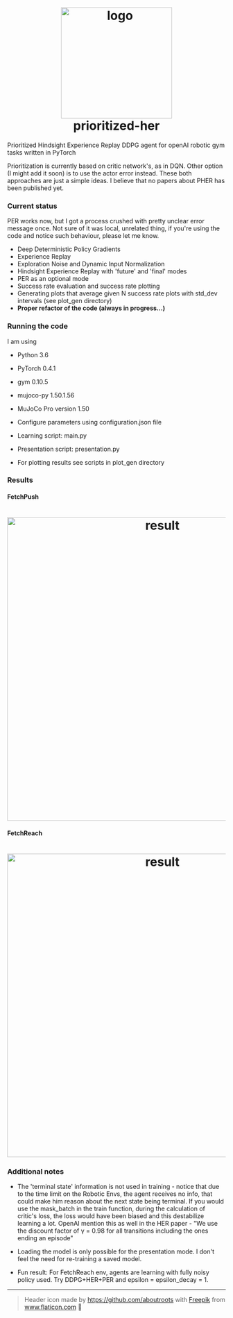 <h1 align="center">
  <img src="https://github.com/filipolszewski/prioritized-her/blob/master/static/img/logo.png" alt="logo" width="256"></br>
  prioritized-her
</h1>

Prioritized Hindsight Experience Replay DDPG agent for openAI robotic gym tasks written in PyTorch

Prioritization is currently based on critic network's, as in DQN. Other option (I might add it soon) is to use the actor error instead. These both approaches are just a simple ideas. I believe that no papers about PHER has been published yet.

### Current status

PER works now, but I got a process crushed with pretty unclear 
error message once. Not sure of it was local, unrelated thing, if you're 
using the code and notice such behaviour, please let me know.

- Deep Deterministic Policy Gradients
- Experience Replay
- Exploration Noise and Dynamic Input Normalization
- Hindsight Experience Replay with 'future' and 'final' modes
- PER as an optional mode
- Success rate evaluation and success rate plotting
- Generating plots that average given N success rate plots with std_dev intervals (see plot_gen directory)
- **Proper refactor of the code (always in progress...)**

### Running the code

I am using 
- Python 3.6
- PyTorch 0.4.1 
- gym 0.10.5
- mujoco-py 1.50.1.56
- MuJoCo Pro version 1.50

- Configure parameters using configuration.json file

- Learning script: main.py

- Presentation script: presentation.py

- For plotting results see scripts in plot_gen directory

### Results

#### FetchPush

<h1 align="center">
  <img src="https://github.com/filipolszewski/prioritized-her/blob/master/static/img/result_push.png" alt="result" width="700"></br>
</h1>

#### FetchReach

<h1 align="center">
  <img src="https://github.com/filipolszewski/prioritized-her/blob/master/static/img/result_reach.png" alt="result" width="700"></br>
</h1>

### Additional notes

- The 'terminal state' information is not used in training - notice that due to the time limit on the Robotic Envs, the agent receives no info, that could make him reason about the next state being terminal. 
If you would use the mask_batch in the train function, during the calculation of critic's loss, the loss would have been biased and this destabilize learning a lot.
OpenAI mention this as well in the HER paper - "We use the discount factor of γ = 0.98 for all transitions including the ones ending an episode"

- Loading the model is only possible for the presentation mode. I don't feel the need for re-training a saved model.

- Fun result: For FetchReach env, agents are learning with fully noisy policy
 used. Try DDPG+HER+PER and epsilon = epsilon_decay = 1.
---

> Header icon made by https://github.com/aboutroots with [Freepik](https://www.freepik.com/) from www.flaticon.com :rat:
